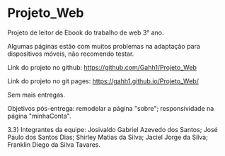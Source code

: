 # Projeto_Web
Projeto de leitor de Ebook do trabalho de web 3° ano.

Algumas páginas estão com muitos problemas na adaptação para dispositivos móveis, não recomendo testar.

Link do projeto no github: https://github.com/Gahh1/Projeto_Web

Link do projeto no git pages: https://gahh1.github.io/Projeto_Web/

Sem mais entregas.

Objetivos pós-entrega: remodelar a página "sobre"; responsividade na página "minhaConta".

3.3) Integrantes da equipe: Josivaldo Gabriel Azevedo dos Santos; José Paulo dos Santos Dias; Shirley Matias da Silva; Jaciel Jorge da Silva; Franklin Diego da Silva Tavares.
